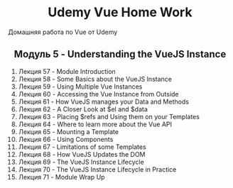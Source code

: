 <h1 align="center">Udemy Vue Home Work</h1>

Домашняя работа по Vue от Udemy

<h2 align="center">Модуль 5 - Understanding the VueJS Instance</h2>

1. Лекция 57 - Module Introduction
2. Лекция 58 - Some Basics about the VueJS Instance
3. Лекция 59 - Using Multiple Vue Instances
4. Лекция 60 - Accessing the Vue Instance from Outside
5. Лекция 61 - How VueJS manages your Data and Methods
6. Лекция 62 - A Closer Look at $el and $data
7. Лекция 63 - Placing $refs and Using them on your Templates
8. Лекция 64 - Where to learn more about the Vue API
9. Лекция 65 - Mounting a Template
10. Лекция 66 - Using Components
11. Лекция 67 - Limitations of some Templates
12. Лекция 68 - How VueJS Updates the DOM
13. Лекция 69 - The VueJS Instance Lifecycle
14. Лекция 70 - The VueJS Instance Lifecycle in Practice
15. Лекция 71 - Module Wrap Up
